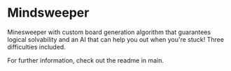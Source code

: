 # Mindsweeper
Minesweeper with custom board generation algorithm that guarantees logical solvability and an AI that can help you out when you're stuck! Three difficulties included.

For further information, check out the readme in main.
